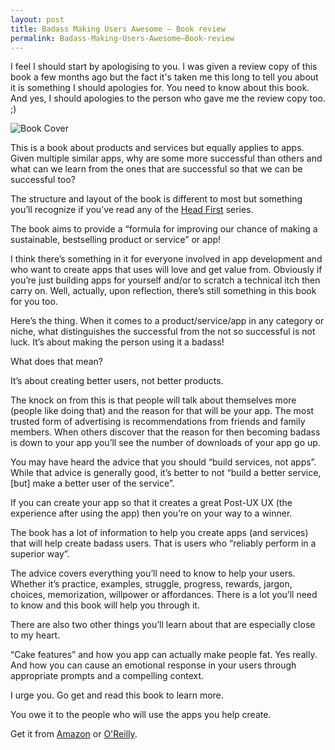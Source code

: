 ```yaml
---
layout: post
title: Badass Making Users Awesome – Book review
permalink: Badass-Making-Users-Awesome–Book-review
---
```


I feel I should start by apologising to you. I was given a review copy of this book a few months ago but the fact it's taken me this long to tell you about it is something I should apologies for. You need to know about this book. And yes, I should apologies to the person who gave me the review copy too. ;)

![Book Cover](/winappsldn/images/badass-cover.jpg)

This is a book about products and services but equally applies to apps. Given multiple similar apps, why are some more successful than others and what can we learn from the ones that are successful so that we can be successful too?

The structure and layout of the book is different to most but something you’ll recognize if you’ve read any of the [Head First](http://shop.oreilly.com/category/series/head-first.do) series.

The book aims to provide a “formula for improving our chance of making a sustainable, bestselling product or service” or app!

I think there’s something in it for everyone involved in app development and who want to create apps that uses will love and get value from. Obviously if you’re just building apps for yourself and/or to scratch a technical itch then carry on. Well, actually, upon reflection, there’s still something in this book for you too.

Here’s the thing. When it comes to a product/service/app in any category or niche, what distinguishes the successful from the not so successful is not luck. It’s about making the person using it a badass!

What does that mean?

It’s about creating better users, not better products.

The knock on from this is that people will talk about themselves more (people like doing that) and the reason for that will be your app. The most trusted form of advertising is recommendations from friends and family members. When others discover that the reason for then becoming badass is down to your app you’ll see the number of downloads of your app go up.

You may have heard the advice that you should “build services, not apps”. While that advice is generally good, it’s better to not “build a better service, \[but\] make a better user of the service”.

If you can create your app so that it creates a great Post-UX UX (the experience after using the app) then you’re on your way to a winner.

The book has a lot of information to help you create apps (and services) that will help create badass users. That is users who “reliably perform in a superior way”.

The advice covers everything you’ll need to know to help your users. Whether it’s practice, examples, struggle, progress, rewards, jargon, choices, memorization, willpower or affordances. There is a lot you’ll need to know and this book will help you through it.

There are also two other things you’ll learn about that are especially close to my heart.

“Cake features” and how you app can actually make people fat. Yes really. And how you can cause an emotional response in your users through appropriate prompts and a compelling context.

I urge you. Go get and read this book to learn more.

You owe it to the people who will use the apps you help create.

Get it from [Amazon](http://www.amazon.co.uk/gp/product/B00VAUIM18/ref=as_li_tl?ie=UTF8&camp=1634&creative=19450&creativeASIN=B00VAUIM18&linkCode=as2&tag=evedevshokno-21&linkId=WYMA5KJCAPPOAJTU) or [O'Reilly](http://shop.oreilly.com/product/0636920036593.do).
